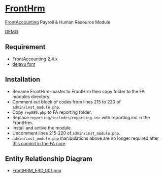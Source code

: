 # [FrontHrm](https://github.com/notrinos/Front-Hrm)
[FrontAccounting](http://frontaccounting.com/) Payroll & Human Resource Module

[DEMO](http://notrinos.cf)

## Requirement
- FrontAccounting 2.4.x
- [dejavu font](http://frontaccounting.com/wb3/modules/download_gallery/dlc.php?file=57)

## Installation
- Rename FrontHrm-master to FrontHrm then copy folder to the FA modules directory.
- Comment out block of codes from lines 215 to 220 of `admin/inst_module.php`.
- Copy `rep889.php` to FA reporting folder.
- Replace `reporting/includes/reporting.inc` with reporting.inc in the FrontHrm.
- Install and active the module.
- Uncomment lines 215-220 of `admin/inst_module.php`.
- `admin/inst_module.php` manipulations above are no longer required after [this commit in the FA core](https://github.com/FrontAccountingERP/FA/commit/074e859275e21fa17943e19ade8ef75dbefea9d2).

## Entity Relationship Diagram
* [FrontHRM_ERD_001.png](https://github.com/apmuthu/FA24extensions/raw/master/Extensions/fronthrm/FrontHRM_ERD_001.png)
